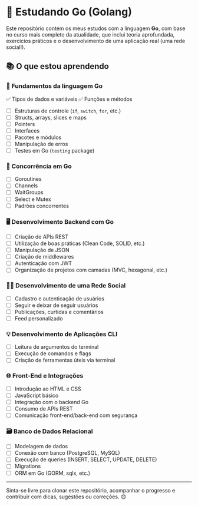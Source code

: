 # 🚀 Estudando Go (Golang)

Este repositório contém os meus estudos com a linguagem **Go**, com base no curso mais completo da atualidade, que inclui teoria aprofundada, exercícios práticos e o desenvolvimento de uma aplicação real (uma rede social!).

## 📚 O que estou aprendendo

### 📌 Fundamentos da linguagem Go
✅ Tipos de dados e variáveis
✅ Funções e métodos
- [ ] Estruturas de controle (`if`, `switch`, `for`, etc.)
- [ ] Structs, arrays, slices e maps
- [ ] Pointers
- [ ] Interfaces
- [ ] Pacotes e módulos
- [ ] Manipulação de erros
- [ ] Testes em Go (`testing` package)

### 🔄 Concorrência em Go
- [ ] Goroutines
- [ ] Channels
- [ ] WaitGroups
- [ ] Select e Mutex
- [ ] Padrões concorrentes

### 🖥️ Desenvolvimento Backend com Go
- [ ] Criação de APIs REST
- [ ] Utilização de boas práticas (Clean Code, SOLID, etc.)
- [ ] Manipulação de JSON
- [ ] Criação de middlewares
- [ ] Autenticação com JWT
- [ ] Organização de projetos com camadas (MVC, hexagonal, etc.)

### 🧑‍💻 Desenvolvimento de uma Rede Social
- [ ] Cadastro e autenticação de usuários
- [ ] Seguir e deixar de seguir usuários
- [ ] Publicações, curtidas e comentários
- [ ] Feed personalizado

### 💡 Desenvolvimento de Aplicações CLI
- [ ] Leitura de argumentos do terminal
- [ ] Execução de comandos e flags
- [ ] Criação de ferramentas úteis via terminal

### 🌐 Front-End e Integrações
- [ ] Introdução ao HTML e CSS
- [ ] JavaScript básico
- [ ] Integração com o backend Go
- [ ] Consumo de APIs REST
- [ ] Comunicação front-end/back-end com segurança

### 🗃️ Banco de Dados Relacional
- [ ] Modelagem de dados
- [ ] Conexão com banco (PostgreSQL, MySQL)
- [ ] Execução de queries (INSERT, SELECT, UPDATE, DELETE)
- [ ] Migrations
- [ ] ORM em Go (GORM, sqlx, etc.)

---

Sinta-se livre para clonar este repositório, acompanhar o progresso e contribuir com dicas, sugestões ou correções. 😊
